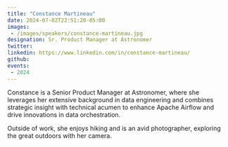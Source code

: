 ```yaml
---
title: "Constance Martineau"
date: 2024-07-02T22:51:20-05:00
images: 
 - /images/speakers/constance-martineau.jpg
designation: Sr. Product Manager at Astronomer
twitter: 
linkedin: https://www.linkedin.com/in/constance-martineau/
github: 
events:
 - 2024
---
```


Constance is a Senior Product Manager at Astronomer, where she leverages her extensive background in data engineering and combines strategic insight with technical acumen to enhance Apache Airflow and drive innovations in data orchestration.

Outside of work, she enjoys hiking and is an avid photographer, exploring the great outdoors with her camera.
